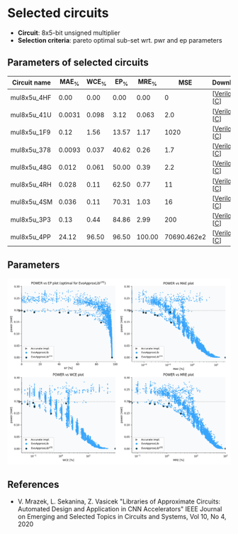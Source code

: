 
Selected circuits
===================
 - **Circuit**: 8x5-bit unsigned multiplier
 - **Selection criteria**: pareto optimal sub-set wrt. pwr and ep parameters

Parameters of selected circuits
----------------------------

| Circuit name | MAE<sub>%</sub> | WCE<sub>%</sub> | EP<sub>%</sub> | MRE<sub>%</sub> | MSE | Download |
| --- |  --- | --- | --- | --- | --- | --- | 
| mul8x5u_4HF | 0.00 | 0.00 | 0.00 | 0.00 | 0 |  [[Verilog](mul8x5u_4HF.v)]  [[C](mul8x5u_4HF.c)] |
| mul8x5u_41U | 0.0031 | 0.098 | 3.12 | 0.063 | 2.0 |  [[Verilog](mul8x5u_41U.v)]  [[C](mul8x5u_41U.c)] |
| mul8x5u_1F9 | 0.12 | 1.56 | 13.57 | 1.17 | 1020 |  [[Verilog](mul8x5u_1F9.v)]  [[C](mul8x5u_1F9.c)] |
| mul8x5u_378 | 0.0093 | 0.037 | 40.62 | 0.26 | 1.7 |  [[Verilog](mul8x5u_378.v)]  [[C](mul8x5u_378.c)] |
| mul8x5u_48G | 0.012 | 0.061 | 50.00 | 0.39 | 2.2 |  [[Verilog](mul8x5u_48G.v)]  [[C](mul8x5u_48G.c)] |
| mul8x5u_4RH | 0.028 | 0.11 | 62.50 | 0.77 | 11 |  [[Verilog](mul8x5u_4RH.v)]  [[C](mul8x5u_4RH.c)] |
| mul8x5u_4SM | 0.036 | 0.11 | 70.31 | 1.03 | 16 |  [[Verilog](mul8x5u_4SM.v)]  [[C](mul8x5u_4SM.c)] |
| mul8x5u_3P3 | 0.13 | 0.44 | 84.86 | 2.99 | 200 |  [[Verilog](mul8x5u_3P3.v)]  [[C](mul8x5u_3P3.c)] |
| mul8x5u_4PP | 24.12 | 96.50 | 96.50 | 100.00 | 70690.462e2 |  [[Verilog](mul8x5u_4PP.v)]  [[C](mul8x5u_4PP.c)] |
    
Parameters
--------------
![Parameters figure](fig.png)

References
--------------
   - V. Mrazek, L. Sekanina, Z. Vasicek "Libraries of Approximate Circuits: Automated Design and Application in CNN Accelerators" IEEE Journal on Emerging and Selected Topics in Circuits and Systems, Vol 10, No 4, 2020

             